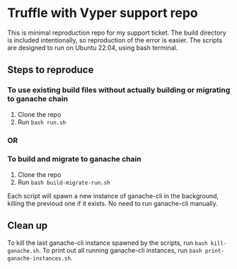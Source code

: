 # Truffle with Vyper support repo

This is minimal reproduction repo for my support ticket.
The build directory is included intentionally, so reproduction of the error is easier.
The scripts are designed to run on Ubuntu 22.04, using bash terminal.

## Steps to reproduce
### To use existing build files without actually building or migrating to ganache chain
1. Clone the repo
2. Run `bash run.sh`

### OR
### To build and migrate to ganache chain
1. Clone the repo
2. Run `bash build-migrate-run.sh`

Each script will spawn a new instance of ganache-cli in the background, killing the previoud one if it exists.
No need to run ganache-cli manually.

## Clean up

To kill the last ganache-cli instance spawned by the scripts, run `bash kill-ganache.sh`.
To print out all running ganache-cli instances, run `bash print-ganache-instances.sh`.
